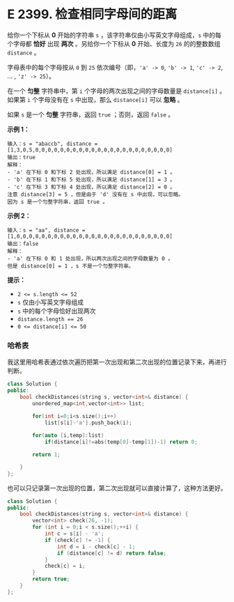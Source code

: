 # E 2399. 检查相同字母间的距离

给你一个下标从 **0** 开始的字符串 `s` ，该字符串仅由小写英文字母组成，`s` 中的每个字母都 **恰好** 出现 **两次** 。另给你一个下标从 **0** 开始、长度为 `26` 的的整数数组 `distance` 。

字母表中的每个字母按从 `0` 到 `25` 依次编号（即，`'a' -> 0`, `'b' -> 1`, `'c' -> 2`, ... , `'z' -> 25`）。

在一个 **匀整** 字符串中，第 `i` 个字母的两次出现之间的字母数量是 `distance[i]` 。如果第 `i` 个字母没有在 `s` 中出现，那么 `distance[i]` 可以 **忽略** 。

如果 `s` 是一个 **匀整** 字符串，返回 `true` ；否则，返回 `false` 。

 

**示例 1：**

```
输入：s = "abaccb", distance = [1,3,0,5,0,0,0,0,0,0,0,0,0,0,0,0,0,0,0,0,0,0,0,0,0,0]
输出：true
解释：
- 'a' 在下标 0 和下标 2 处出现，所以满足 distance[0] = 1 。
- 'b' 在下标 1 和下标 5 处出现，所以满足 distance[1] = 3 。
- 'c' 在下标 3 和下标 4 处出现，所以满足 distance[2] = 0 。
注意 distance[3] = 5 ，但是由于 'd' 没有在 s 中出现，可以忽略。
因为 s 是一个匀整字符串，返回 true 。
```

**示例 2：**

```
输入：s = "aa", distance = [1,0,0,0,0,0,0,0,0,0,0,0,0,0,0,0,0,0,0,0,0,0,0,0,0,0]
输出：false
解释：
- 'a' 在下标 0 和 1 处出现，所以两次出现之间的字母数量为 0 。
但是 distance[0] = 1 ，s 不是一个匀整字符串。
```

 

**提示：**

- `2 <= s.length <= 52`
- `s` 仅由小写英文字母组成
- `s` 中的每个字母恰好出现两次
- `distance.length == 26`
- `0 <= distance[i] <= 50`



### 哈希表

我这里用哈希表通过依次遍历把第一次出现和第二次出现的位置记录下来，再进行判断。

```cpp
class Solution {
public:
    bool checkDistances(string s, vector<int>& distance) {
        unordered_map<int,vector<int>> list;

        for(int i=0;i<s.size();i++)
            list[s[i]-'a'].push_back(i);
        
        for(auto [i,temp]:list)
            if(distance[i]!=abs(temp[0]-temp[1])-1) return 0;

        return 1;

    }
};
```

也可以只记录第一次出现的位置，第二次出现就可以直接计算了，这种方法更好。

```cpp
class Solution {
public:
    bool checkDistances(string s, vector<int>& distance) {
        vector<int> check(26, -1);
        for (int i = 0;i < s.size();++i) {
            int c = s[i] - 'a';
            if (check[c] != -1) {
                int d = i - check[c] - 1;
                if (distance[c] != d) return false;
            }
            check[c] = i;
        }
        return true;
    }
};
```

